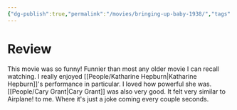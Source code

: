 ```yaml
---
{"dg-publish":true,"permalink":"/movies/bringing-up-baby-1938/","tags":["review"],"created":"2023-12-01","updated":"2024-06-17"}
---
```



# Review

This movie was so funny! Funnier than most any older movie I can recall watching. I really enjoyed [[People/Katharine Hepburn\|Katharine Hepburn]]'s performance in particular. I loved how powerful she was. [[People/Cary Grant\|Cary Grant]] was also very good. It felt very similar to Airplane! to me. Where it's just a joke coming every couple seconds.
